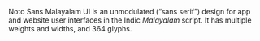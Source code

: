 Noto Sans Malayalam UI is an unmodulated (“sans serif”) design for app and website user interfaces in the Indic _Malayalam_ script. It has multiple weights and widths, and 364 glyphs.